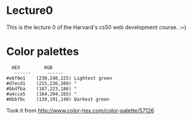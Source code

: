 # Lecture0
This is the lecture 0 of the Harvard's cs50 web development course. :=)
# Color palettes

 ```
   HEX         RGB
	------      ------
 #e6f0e1	(230,240,225) Lightest green
 #d7ecd1	(215,236,209) "
 #bbdfba	(187,223,186) "
 #a4cca5	(164,204,165) "
 #8bbf8c	(139,191,140) Darkest green
 ```

Took it from http://www.color-hex.com/color-palette/57126
